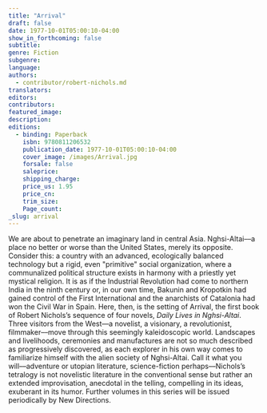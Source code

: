 ```yaml
---
title: "Arrival"
draft: false
date: 1977-10-01T05:00:10-04:00
show_in_forthcoming: false
subtitle:
genre: Fiction
subgenre:
language:
authors:
  - contributor/robert-nichols.md
translators:
editors:
contributors:
featured_image:
description:
editions:
  - binding: Paperback
    isbn: 9780811206532
    publication_date: 1977-10-01T05:00:10-04:00
    cover_image: /images/Arrival.jpg
    forsale: false
    saleprice:
    shipping_charge:
    price_us: 1.95
    price_cn:
    trim_size:
    Page_count:
_slug: arrival
---
```


We are about to penetrate an imaginary land in central Asia. Nghsi-Altai––a place no better or worse than the United States, merely its opposite. Consider this: a country with an advanced, ecologically balanced technology but a rigid, even "primitive" social organization, where a communalized political structure exists in harmony with a priestly yet mystical religion. It is as if the Industrial Revolution had come to northern India in the ninth century or, in our own time, Bakunin and Kropotkin had gained control of the First International and the anarchists of Catalonia had won the Civil War in Spain. Here, then, is the setting of Arrival, the first book of Robert Nichols’s sequence of four novels, _Daily Lives in Nghsi-Altai_. Three visitors from the West––a novelist, a visionary, a revolutionist, filmmaker––move through this seemingly kaleidoscopic world. Landscapes and livelihoods, ceremonies and manufactures are not so much described as progressively discovered, as each explorer in his own way comes to familiarize himself with the alien society of Nghsi-Altai. Call it what you will––adventure or utopian literature, science-fiction perhaps––Nichols’s tetralogy is not novelistic literature in the conventional sense but rather an extended improvisation, anecdotal in the telling, compelling in its ideas, exuberant in its humor. Further volumes in this series will be issued periodically by New Directions.

